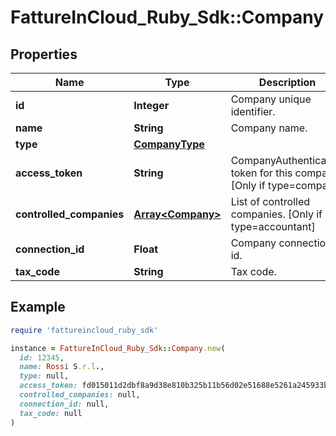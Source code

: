 # FattureInCloud_Ruby_Sdk::Company

## Properties

| Name | Type | Description | Notes |
| ---- | ---- | ----------- | ----- |
| **id** | **Integer** | Company unique identifier. | [optional] |
| **name** | **String** | Company name. | [optional] |
| **type** | [**CompanyType**](CompanyType.md) |  | [optional] |
| **access_token** | **String** | CompanyAuthentication token for this company. [Only if type&#x3D;company] | [optional] |
| **controlled_companies** | [**Array&lt;Company&gt;**](Company.md) | List of controlled companies. [Only if type&#x3D;accountant] | [optional] |
| **connection_id** | **Float** | Company connection id. | [optional] |
| **tax_code** | **String** | Tax code. | [optional] |

## Example

```ruby
require 'fattureincloud_ruby_sdk'

instance = FattureInCloud_Ruby_Sdk::Company.new(
  id: 12345,
  name: Rossi S.r.l.,
  type: null,
  access_token: fd015011d2dbf8a9d38e810b325b11b56d02e51688e5261a245933b8e677b8b44ff5f0fe5ccaaf1d7157fa13ca72ab62b6183db0667a576a0e19164801c18c4fd81273fc1f95bf460b869015cf99acba,
  controlled_companies: null,
  connection_id: null,
  tax_code: null
)
```

